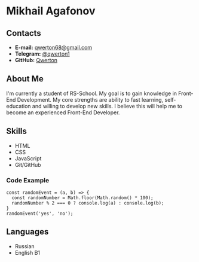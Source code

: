 # Mikhail Agafonov


## Contacts
* **E-mail:** qwerton68@gmail.com
* **Telegram:** [@qwerton1](https://t.me/qwerton1)
* **GitHub:** [Qwerton](https://github.com/Qwerton)

## About Me
I'm currently a student of RS-School. My goal is to gain knowledge in Front-End Development.
My core strengths are ability to fast learning, self-education and willing to develop new skills.
I believe this will help me to become an experienced Front-End Developer.

## Skills
  * HTML
  * CSS
  * JavaScript
  * Git/GitHub


### Code Example
```
const randomEvent = (a, b) => {
  const randomNumber = Math.floor(Math.random() * 100);
  randomNumber % 2 === 0 ? console.log(a) : console.log(b);
}
randomEvent('yes', 'no');

```
## Languages
  * Russian
  * English B1